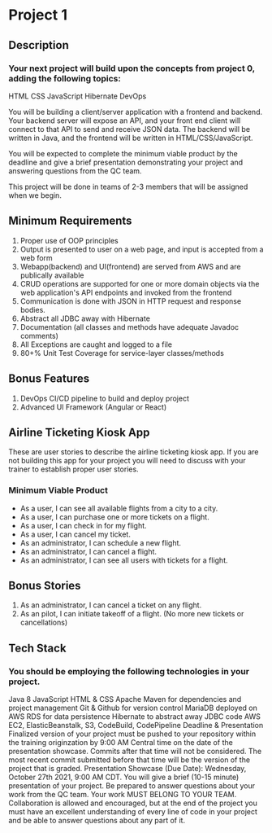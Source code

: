 # Project 1
## Description
### Your next project will build upon the concepts from project 0, adding the following topics:

  HTML
  CSS
  JavaScript
  Hibernate
  DevOps

You will be building a client/server application with a frontend and backend. Your backend server will expose an API, and your front end client will connect to that API to send and receive JSON data. The backend will be written in Java, and the frontend will be written in HTML/CSS/JavaScript.

You will be expected to complete the minimum viable product by the deadline and give a brief presentation demonstrating your project and answering questions from the QC team.

This project will be done in teams of 2-3 members that will be assigned when we begin.

## Minimum Requirements
  1. Proper use of OOP principles
  2. Output is presented to user on a web page, and input is accepted from a web form
  3. Webapp(backend) and UI(frontend) are served from AWS and are publically available
  4. CRUD operations are supported for one or more domain objects via the web application's API endpoints and invoked from the frontend
  5. Communication is done with JSON in HTTP request and response bodies.
  6. Abstract all JDBC away with Hibernate
  7. Documentation (all classes and methods have adequate Javadoc comments)
  8. All Exceptions are caught and logged to a file
  9. 80+% Unit Test Coverage for service-layer classes/methods
## Bonus Features
  1. DevOps CI/CD pipeline to build and deploy project
  2. Advanced UI Framework (Angular or React)
## Airline Ticketing Kiosk App
These are user stories to describe the airline ticketing kiosk app. If you are not building this app for your project you will need to discuss with your trainer to establish proper user stories.

### Minimum Viable Product
  * As a user, I can see all available flights from a city to a city.
  * As a user, I can purchase one or more tickets on a flight.
  * As a user, I can check in for my flight.
  * As a user, I can cancel my ticket.
  * As an administrator, I can schedule a new flight.
  * As an administrator, I can cancel a flight.
  * As an administrator, I can see all users with tickets for a flight.
## Bonus Stories
  1. As an administrator, I can cancel a ticket on any flight.
  2. As an pilot, I can initiate takeoff of a flight. (No more new tickets or cancellations)
## Tech Stack
### You should be employing the following technologies in your project.

Java 8
JavaScript
HTML & CSS
Apache Maven for dependencies and project management
Git & Github for version control
MariaDB deployed on AWS RDS for data persistence
Hibernate to abstract away JDBC code
AWS EC2, ElasticBeanstalk, S3, CodeBuild, CodePipeline
Deadline & Presentation
Finalized version of your project must be pushed to your repository within the training originzation by 9:00 AM Central time on the date of the presentation showcase. Commits after that time will not be considered. The most recent commit submitted before that time will be the version of the project that is graded.
Presentation Showcase (Due Date): Wednesday, October 27th 2021, 9:00 AM CDT.
You will give a brief (10-15 minute) presentation of your project. Be prepared to answer questions about your work from the QC team.
Your work MUST BELONG TO YOUR TEAM. Collaboration is allowed and encouraged, but at the end of the project you must have an excellent understanding of every line of code in your project and be able to answer questions about any part of it.
